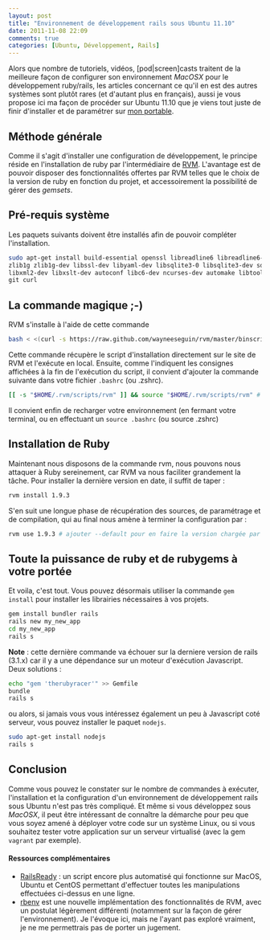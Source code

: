 ```yaml
---
layout: post
title: "Environnement de développement rails sous Ubuntu 11.10"
date: 2011-11-08 22:09
comments: true
categories: [Ubuntu, Développement, Rails]
---
```

Alors que nombre de tutoriels, vidéos, [pod|screen]casts traitent de la meilleure façon de configurer son environnement *MacOSX* pour le développement ruby/rails, les articles concernant ce qu'il en est des autres systèmes sont plutôt rares (et d'autant plus en français), aussi je vous propose ici ma façon de procéder sur Ubuntu 11.10 que je viens tout juste de finir d'installer et de paramétrer sur [mon portable](http://www.dell.com/fr/entreprise/p/vostro-3450/pd).
<!--more-->
## Méthode générale
Comme il s'agit d'installer une configuration de développement, le principe réside en l'installation de ruby par l'intermédiaire de [RVM](http://rvm.beginrescueend.com). L'avantage est de pouvoir disposer des fonctionnalités offertes par RVM telles que le choix de la version de ruby en fonction du projet, et accessoirement la possibilité de gérer des *gemsets*.

## Pré-requis système
Les paquets suivants doivent être installés afin de pouvoir compléter l'installation.
```bash
sudo apt-get install build-essential openssl libreadline6 libreadline6-dev \
zlib1g zlib1g-dev libssl-dev libyaml-dev libsqlite3-0 libsqlite3-dev sqlite3 \
libxml2-dev libxslt-dev autoconf libc6-dev ncurses-dev automake libtool bison \
git curl
```

## La commande magique ;-)
RVM s'installe à l'aide de cette commande
```bash
bash < <(curl -s https://raw.github.com/wayneeseguin/rvm/master/binscripts/rvm-installer )
```
Cette commande récupère le script d'installation directement sur le site de RVM et l'exécute en local. Ensuite, comme l'indiquent les consignes affichées à la fin de l'exécution du script, il convient d'ajouter la commande suivante dans votre fichier <code>.bashrc</code> (ou .zshrc).
```bash
[[ -s "$HOME/.rvm/scripts/rvm" ]] && source "$HOME/.rvm/scripts/rvm" # Load RVM into a shell
```
Il convient enfin de recharger votre environnement (en fermant votre terminal, ou en effectuant un <code>source .bashrc</code> (ou source .zshrc)

## Installation de Ruby
Maintenant nous disposons de la commande rvm, nous pouvons nous attaquer à Ruby sereinement, car RVM va nous faciliter grandement la tâche. Pour installer la dernière version en date, il suffit de taper :
```bash
rvm install 1.9.3
```
S'en suit une longue phase de récupération des sources, de paramétrage et de compilation, qui au final nous amène à terminer la configuration par :
```bash
rvm use 1.9.3 # ajouter --default pour en faire la version chargée par défaut au lancement du terminal
```

## Toute la puissance de ruby et de rubygems à votre portée
Et voila, c'est tout. Vous pouvez désormais utiliser la commande <code>gem install</code> pour installer les librairies nécessaires à vos projets.
```bash
gem install bundler rails
rails new my_new_app
cd my_new_app
rails s
```
**Note** : cette dernière commande va échouer sur la derniere version de rails (3.1.x) car il y a une dépendance sur un moteur d'exécution Javascript. Deux solutions :
```bash ajouter therubyracer au fichier Gemfile
echo "gem 'therubyracer'" >> Gemfile
bundle
rails s
```
ou alors, si jamais vous vous intéressez également un peu à Javascript coté serveur, vous pouvez installer le paquet <code>nodejs</code>.
```bash Installer Node.js sur le système, rails s'en servira au lieu de therubyracer
sudo apt-get install nodejs
rails s
```

## Conclusion
Comme vous pouvez le constater sur le nombre de commandes à exécuter, l'installation et la configuration d'un environnement de développement rails sous Ubuntu n'est pas très compliqué. Et même si vous développez sous *MacOSX*, il peut être intéressant de connaître la démarche pour peu que vous soyez amené à déployer votre code sur un système Linux, ou si vous souhaitez tester votre application sur un serveur virtualisé (avec la gem <code>vagrant</code> par exemple).

#### Ressources complémentaires
* [RailsReady](https://github.com/joshfng/railsready) : un script encore plus automatisé qui fonctionne sur MacOS, Ubuntu et CentOS permettant d'effectuer toutes les manipulations effectuées ci-dessus en une ligne.
* [rbenv](https://github.com/sstephenson/rbenv) est une nouvelle implémentation des fonctionnalités de RVM, avec un postulat légèrement différenti (notamment sur la façon de gérer l'environnement). Je l'évoque ici, mais ne l'ayant pas exploré vraiment, je ne me permettrais pas de porter un jugement.
